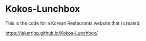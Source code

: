 # Kokos-Lunchbox

This is the code for a Korean Restaurants website that I created. 

https://jaketripp.github.io/Kokos-Lunchbox/
